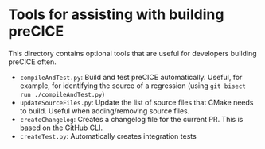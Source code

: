 # Tools for assisting with building preCICE

This directory contains optional tools that are useful for developers
building preCICE often.

- `compileAndTest.py`: Build and test preCICE automatically.
  Useful, for example, for identifying the source of a regression (using `git bisect run ./compileAndTest.py`)
- `updateSourceFiles.py`: Update the list of source files that CMake needs to build.
  Useful when adding/removing source files.
- `createChangelog`: Creates a changelog file for the current PR. This is based on the GitHub CLI.
- `createTest.py`: Automatically creates integration tests
